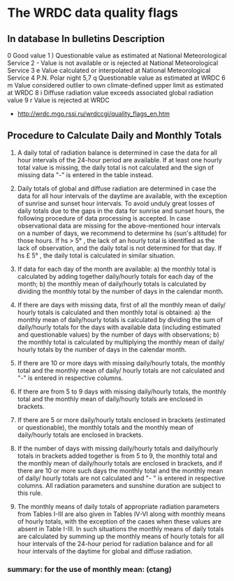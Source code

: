 
# The WRDC data quality flags

## In database In bulletins    Description
   0                           Good value
   1           )               Questionable value  as estimated at  National Meteorological Service
   2           -               Value is not available or is rejected at National Meteorological Service
   3           e               Value calculated or interpolated at  National Meteorological Service
   4           P.N.            Polar night
   5,7         q               Questionable value as estimated at WRDC
   6           m               Value considered outlier to own climate-defined upper limit as estimated at WRDC
   8           i               Diffuse radiation value exceeds associated global radiation value
   9           r               Value is rejected at WRDC
 
* http://wrdc.mgo.rssi.ru/wrdccgi/quality_flags_en.htm


## Procedure to Calculate Daily and Monthly Totals
 
 1. A daily total of radiation balance is determined in case the data for all hour intervals of the 24-hour period are available.
 If at least one hourly total value is missing, the daily total is not calculated and the sign of missing data "-" is entered in the table instead.

 2. Daily totals of global and diffuse radiation are determined in case the data for all hour intervals of the daytime are available, with the exception of sunrise and sunset hour intervals.
 To avoid unduly great losses of daily totals due to the gaps in the data for sunrise and sunset hours, the following procedure of data processing is accepted.  In case observational data are missing for the above-mentioned hour intervals on a number of days, we recommend to determine hs (sun's altitude) for those hours.  If hs > 5° , the lack of an hourly total is identified as the lack of observation, and the daily total is not determined for that day.  If hs £ 5° , the daily total is calculated in similar situation.

 3. If data for each day of the month are available:
    a) the monthly total is calculated by adding together daily/hourly totals for each day of the month;
    b) the monthly mean of daily/hourly totals is calculated by dividing the monthly total by the number of days in the calendar month.

 4. If there are days with missing data, first of all the monthly mean of daily/ hourly totals is calculated and  then monthly total is obtained: 
    a) the monthly mean of daily/hourly totals is calculated by dividing the sum of daily/hourly totals for the days with available data (including estimated and questionable values) by the number of days with observations;
    b) the monthly total is calculated by multiplying the monthly mean of daily/ hourly totals by the number of days in the calendar month.

 5. If there are 10 or more days with missing daily/hourly totals, the monthly total and the monthly mean of daily/ hourly totals are not calculated and "-" is entered in respective columns.

 6. If there are from 5 to 9 days with missing daily/hourly totals, the monthly total and the monthly mean of daily/hourly totals are enclosed in brackets.

 7. If there are 5 or more daily/hourly totals enclosed in brackets (estimated or questionable), the monthly totals and the monthly mean of daily/hourly totals are enclosed in brackets.

 8. If the number of days with missing daily/hourly totals and daily/hourly totals in brackets added together is from 5 to 9, the monthly total and the monthly mean of daily/hourly totals are enclosed in brackets, and if there are 10 or more such days the monthly total and the monthly mean of daily/ hourly totals are not calculated and "- " is entered in respective columns. All radiation parameters and sunshine duration are subject to this rule.

 9. The monthly means of daily totals of appropriate radiation parameters from Tables I-III are also given in Tables IV-VI along with monthly means of hourly totals, with the exception of the cases when these values are absent in Table I-III. In such situations the monthly means of daily totals are calculated by summing up the monthly means of hourly totals for all hour intervals of the 24-hour period for radiation balance and for all hour intervals of the daytime for global and diffuse radiation.

### summary: for the use of monthly mean: (ctang)


<!--(                                                                                                 

* missing : number of missing day/hour
* Q&E : number of questionable and estimated record

                            ----- monthly mean is GOOD ---- flag: 0                                  
                            |                                                                        
                            |                                                                        
                --------YES |                                                                       
                |           |                                                                        
                |           |                                                                     
                |           |                                                                     
Daily/Hourly    |           ----- monthly total is GOOD ---- flag: 0                                 
   are      ==> |                                                                                   
  GOOD          |                                                                                  
                |                                                                                 
                |                                                                                 
                |                                                                                 
                |           ----- 5 < missing < 9     ----- flag: '1'                             
                |           |                                                                     
                |           |                                                                     
                -------- NO |                                                                        
                            |                                                                        
                            --------- missing < 10    ----- flag: '2'                             
                            |                                                                        
                            |                                                                        
                            -------- 5 < Q&E < 9      ----- flag: '1'                             
                            |                                                                        
                            |                                                                        
                            ------------ Q&E > 10     ----- flag: '2'                             
                            |                                                                        
                            |                                                                        
                            |                                                                        
                            ---- (missing + Q&E) > 10 ----- flag: '2'                             
                            |                                                                        
                            |                                                                        
                            |                                                                        
                            - 5 < (missing + Q&E) < 9 ----- flag: '1'

)--> 








